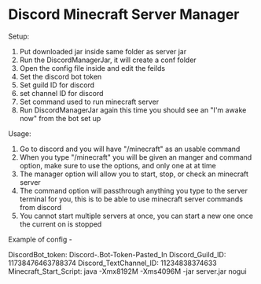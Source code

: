 # Discord Minecraft Server Manager

Setup: 
1. Put downloaded jar inside same folder as server jar
2. Run the DiscordManagerJar, it will create a conf folder
3. Open the config file inside and edit the feilds
4. Set the discord bot token
5. Set guild ID for discord
6. set channel ID for discord
7. Set command used to run minecraft server
8. Run DiscordManagerJar again this time you should see an "I'm awake now" from the bot set up

Usage:
1. Go to discord and you will have "/minecraft" as an usable command
2. When you type "/minecraft" you will be given an manger and command option, make sure to use the options, and only one at at time
3. The manager option will allow you to start, stop, or check an minecraft server
4. The command option will passthrough anything you type to the server terminal for you, this is to be able to use minecraft server commands from discord
5. You cannot start multiple servers at once, you can start a new one once the current on is stopped   

Example of config - 

DiscordBot_token: Discord-.Bot-Token-Pasted_In
Discord_Guild_ID: 11738476463788374
Discord_TextChannel_ID: 11234838374633
Minecraft_Start_Script: java -Xmx8192M -Xms4096M -jar server.jar nogui
